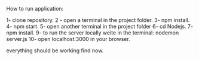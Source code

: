 How to run application:

1- clone repository.
2 - open a terminal in the project folder.
3- npm install.
4- npm start.
5- open another terminal in the project folder
6- cd Nodejs.
7- npm install.
9- to run the server locally weite in the terminal: nodemon server.js 
10- open localhost:3000 in your browser.

everything should be working find now.